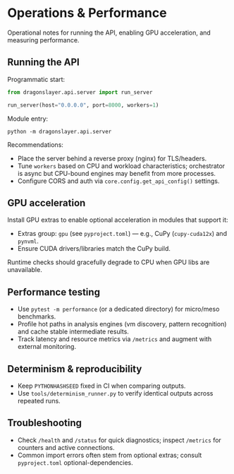 # Operations & Performance

Operational notes for running the API, enabling GPU acceleration, and measuring performance.

## Running the API

Programmatic start:

```python
from dragonslayer.api.server import run_server

run_server(host="0.0.0.0", port=8000, workers=1)
```

Module entry:

```pwsh
python -m dragonslayer.api.server
```

Recommendations:
- Place the server behind a reverse proxy (nginx) for TLS/headers.
- Tune `workers` based on CPU and workload characteristics; orchestrator is async but CPU-bound engines may benefit from more processes.
- Configure CORS and auth via `core.config.get_api_config()` settings.

## GPU acceleration

Install GPU extras to enable optional acceleration in modules that support it:

- Extras group: `gpu` (see `pyproject.toml`) — e.g., CuPy (`cupy-cuda12x`) and `pynvml`.
- Ensure CUDA drivers/libraries match the CuPy build.

Runtime checks should gracefully degrade to CPU when GPU libs are unavailable.

## Performance testing

- Use `pytest -m performance` (or a dedicated directory) for micro/meso benchmarks.
- Profile hot paths in analysis engines (vm discovery, pattern recognition) and cache stable intermediate results.
- Track latency and resource metrics via `/metrics` and augment with external monitoring.

## Determinism & reproducibility

- Keep `PYTHONHASHSEED` fixed in CI when comparing outputs.
- Use `tools/determinism_runner.py` to verify identical outputs across repeated runs.

## Troubleshooting

- Check `/health` and `/status` for quick diagnostics; inspect `/metrics` for counters and active connections.
- Common import errors often stem from optional extras; consult `pyproject.toml` optional-dependencies.
